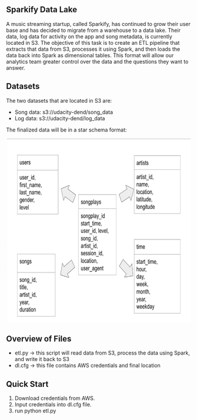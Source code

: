 ## Sparkify Data Lake

A music streaming startup, called Sparkify, has continued to grow their user base and has decided to migrate from a warehouse to a data lake. Their data, log data for activity on the app and song metadata, is currently located in S3. The objective of this task is to create an ETL pipeline that extracts that data from S3, processes it using Spark, and then loads the data back into Spark as dimensional tables. This format will allow our analytics team greater control over the data and the questions they want to answer. 

## Datasets

The two datasets that are located in S3 are:
  * Song data: s3://udacity-dend/song_data
  * Log data: s3://udacity-dend/log_data
  
The finalized data will be in a star schema format:

<p align="center">
<img src='static/images/final_schema.jpg' width=500 height=500 alt='final_schema'>
</p>

## Overview of Files

  * etl.py -> this script will read data from S3, process the data using Spark, and write it back to S3
  * dl.cfg -> this file contains AWS credentials and final location


## Quick Start

1. Download credentials from AWS.
2. Input credentials into dl.cfg file.
3. run python etl.py